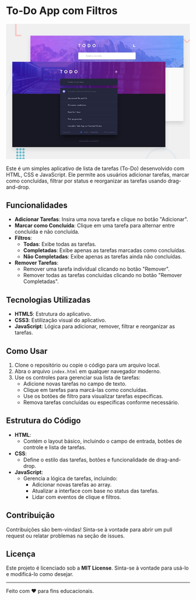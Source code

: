 # To-Do App com Filtros

![Design preview for the Todo app coding challenge](./design/desktop-preview.jpg)

Este é um simples aplicativo de lista de tarefas (To-Do) desenvolvido com HTML, CSS e JavaScript. Ele permite aos usuários adicionar tarefas, marcar como concluídas, filtrar por status e reorganizar as tarefas usando drag-and-drop.

## Funcionalidades

- **Adicionar Tarefas**: Insira uma nova tarefa e clique no botão "Adicionar".
- **Marcar como Concluída**: Clique em uma tarefa para alternar entre concluída e não concluída.
- **Filtros**:
  - **Todas**: Exibe todas as tarefas.
  - **Completadas**: Exibe apenas as tarefas marcadas como concluídas.
  - **Não Completadas**: Exibe apenas as tarefas ainda não concluídas.
- **Remover Tarefas**:
  - Remover uma tarefa individual clicando no botão "Remover".
  - Remover todas as tarefas concluídas clicando no botão "Remover Completadas".

## Tecnologias Utilizadas

- **HTML5**: Estrutura do aplicativo.
- **CSS3**: Estilização visual do aplicativo.
- **JavaScript**: Lógica para adicionar, remover, filtrar e reorganizar as tarefas.

## Como Usar

1. Clone o repositório ou copie o código para um arquivo local.
2. Abra o arquivo `index.html` em qualquer navegador moderno.
3. Use os controles para gerenciar sua lista de tarefas:
   - Adicione novas tarefas no campo de texto.
   - Clique em tarefas para marcá-las como concluídas.
   - Use os botões de filtro para visualizar tarefas específicas.
   - Remova tarefas concluídas ou específicas conforme necessário.

## Estrutura do Código

- **HTML**:
  - Contém o layout básico, incluindo o campo de entrada, botões de controle e lista de tarefas.
- **CSS**:
  - Define o estilo das tarefas, botões e funcionalidade de drag-and-drop.
- **JavaScript**:
  - Gerencia a lógica de tarefas, incluindo:
    - Adicionar novas tarefas ao array.
    - Atualizar a interface com base no status das tarefas.
    - Lidar com eventos de clique e filtros.

## Contribuição

Contribuições são bem-vindas! Sinta-se à vontade para abrir um pull request ou relatar problemas na seção de issues.

## Licença

Este projeto é licenciado sob a **MIT License**. Sinta-se à vontade para usá-lo e modificá-lo como desejar.

---

Feito com ❤️ para fins educacionais.
